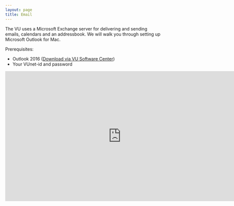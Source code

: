 ```yaml
---
layout: page
title: Email
---
```


The VU uses a Microsoft Exchange server for delivering and sending emails, calendars and an addressbook.
We will walk you through setting up Microsoft Outlook for Mac.

Prerequisites:

 * Outlook 2016 ([Download via VU Software Center](munki://detail-MSOutlook2016))
 * Your VUnet-id and password


<iframe width="740" height="416" src="https://www.youtube.com/embed/GWXWjVLNuYw?rel=0&amp;showinfo=0" frameborder="0"></iframe>
